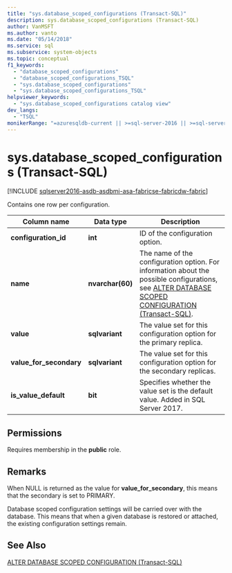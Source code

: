 ```yaml
---
title: "sys.database_scoped_configurations (Transact-SQL)"
description: sys.database_scoped_configurations (Transact-SQL)
author: VanMSFT
ms.author: vanto
ms.date: "05/14/2018"
ms.service: sql
ms.subservice: system-objects
ms.topic: conceptual
f1_keywords:
  - "database_scoped_configurations"
  - "database_scoped_configurations_TSQL"
  - "sys.database_scoped_configurations"
  - "sys.database_scoped_configurations_TSQL"
helpviewer_keywords:
  - "sys.database_scoped_configurations catalog view"
dev_langs:
  - "TSQL"
monikerRange: "=azuresqldb-current || >=sql-server-2016 || >=sql-server-linux-2017 || =azuresqldb-mi-current || =azure-sqldw-latest || =fabric"
---
```

# sys.database_scoped_configurations (Transact-SQL)
[!INCLUDE [sqlserver2016-asdb-asdbmi-asa-fabricse-fabricdw-fabric](../../includes/applies-to-version/sqlserver2016-asdb-asdbmi-asa-fabricse-fabricdw-fabricsqldb.md)]

Contains one row per configuration. 

|Column name|Data type|Description|
|-----------------|---------------|-----------------|
|**configuration_id**|**int**|ID of the configuration option.|
|**name**|**nvarchar(60)**|The name of the configuration option. For information about the possible configurations, see [ALTER DATABASE SCOPED CONFIGURATION &#40;Transact-SQL&#41;](../../t-sql/statements/alter-database-scoped-configuration-transact-sql.md).|
|**value**|**sqlvariant**|The value set for this configuration option for the primary replica.|
|**value_for_secondary**|**sqlvariant**|The value set for this configuration option for the secondary replicas.|
|**is_value_default**|**bit** |Specifies whether the value set is the default value. Added in SQL Server 2017.|

## <a name="Permissions"></a> Permissions

Requires membership in the **public** role.

## Remarks

When NULL is returned as the value for **value_for_secondary**, this means that the secondary is set to PRIMARY.
 
Database scoped configuration settings will be carried over with the database. This means that when a given database is restored or attached, the existing configuration settings remain.

## See Also

[ALTER DATABASE SCOPED CONFIGURATION &#40;Transact-SQL&#41;](../../t-sql/statements/alter-database-scoped-configuration-transact-sql.md)
